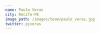```yaml
---
name: Paulo Veras
city: Recife-PE
image_path: /images/team/paulo_veras.jpg
twitter: pjveras
---
```

